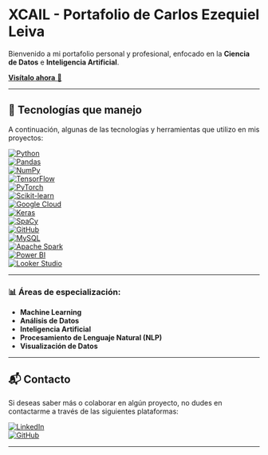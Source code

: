 # XCAIL - Portafolio de Carlos Ezequiel Leiva

Bienvenido a mi portafolio personal y profesional, enfocado en la **Ciencia de Datos** e **Inteligencia Artificial**.

<a href="http://www.xcail.pro" target="_blank">**Visítalo ahora** 🚀</a>

---

## 📌 Tecnologías que manejo

A continuación, algunas de las tecnologías y herramientas que utilizo en mis proyectos:

[![Python](https://img.shields.io/badge/python-%233776AB.svg?style=for-the-badge&logo=python&logoColor=white)](https://github.com/c-e-leiva/mi-portafolio/search?l=python)  
[![Pandas](https://img.shields.io/badge/pandas-%23150458.svg?style=for-the-badge&logo=pandas&logoColor=white)](https://github.com/c-e-leiva/mi-portafolio/search?l=pandas)  
[![NumPy](https://img.shields.io/badge/numpy-%23013243.svg?style=for-the-badge&logo=numpy&logoColor=white)](https://github.com/c-e-leiva/mi-portafolio/search?l=numpy)  
[![TensorFlow](https://img.shields.io/badge/tensorflow-%23FF6F00.svg?style=for-the-badge&logo=tensorflow&logoColor=white)](https://github.com/c-e-leiva/mi-portafolio/search?l=tensorflow)  
[![PyTorch](https://img.shields.io/badge/pytorch-%23EE4C2C.svg?style=for-the-badge&logo=pytorch&logoColor=white)](https://github.com/c-e-leiva/mi-portafolio/search?l=pytorch)  
[![Scikit-learn](https://img.shields.io/badge/scikit--learn-%23F7931E.svg?style=for-the-badge&logo=scikit-learn&logoColor=white)](https://github.com/c-e-leiva/mi-portafolio/search?l=scikit-learn)  
[![Google Cloud](https://img.shields.io/badge/GCP-%234285F4.svg?style=for-the-badge&logo=googlecloud&logoColor=white)](https://github.com/c-e-leiva/mi-portafolio/search?l=gcp)  
[![Keras](https://img.shields.io/badge/keras-%23D00000.svg?style=for-the-badge&logo=keras&logoColor=white)](https://github.com/c-e-leiva/mi-portafolio/search?l=keras)  
[![SpaCy](https://img.shields.io/badge/spacy-%230A2A34.svg?style=for-the-badge&logo=spacy&logoColor=white)](https://github.com/c-e-leiva/mi-portafolio/search?l=spacy)  
[![GitHub](https://img.shields.io/badge/GitHub-181717.svg?style=for-the-badge&logo=github&logoColor=white)](https://github.com/c-e-leiva)  
[![MySQL](https://img.shields.io/badge/mysql-%2300f.svg?style=for-the-badge&logo=mysql&logoColor=white)](https://github.com/c-e-leiva/mi-portafolio/search?l=mysql)  
[![Apache Spark](https://img.shields.io/badge/spark-%23E25A1C.svg?style=for-the-badge&logo=apache-spark&logoColor=white)](https://github.com/c-e-leiva/mi-portafolio/search?l=spark)  
[![Power BI](https://img.shields.io/badge/power%20bi-%23F2C811.svg?style=for-the-badge&logo=powerbi&logoColor=white)](https://github.com/c-e-leiva/mi-portafolio/search?l=powerbi)  
[![Looker Studio](https://img.shields.io/badge/looker%20studio-%234A98B3.svg?style=for-the-badge&logo=google-data-studio&logoColor=white)](https://github.com/c-e-leiva/mi-portafolio/search?l=lookerstudio)  

---

### 📊 **Áreas de especialización:**

- **Machine Learning**  
- **Análisis de Datos**  
- **Inteligencia Artificial**  
- **Procesamiento de Lenguaje Natural (NLP)**  
- **Visualización de Datos**  

---

## 📬 **Contacto**

Si deseas saber más o colaborar en algún proyecto, no dudes en contactarme a través de las siguientes plataformas:

[![LinkedIn](https://img.shields.io/badge/LinkedIn-0077B5?style=for-the-badge&logo=linkedin&logoColor=white)](https://www.linkedin.com/in/c-e-leiva/)  
[![GitHub](https://img.shields.io/badge/GitHub-181717?style=for-the-badge&logo=github&logoColor=white)](https://github.com/c-e-leiva)

---

